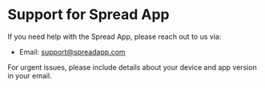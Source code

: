 # Support for Spread App

If you need help with the Spread App, please reach out to us via:
- Email: support@spreadapp.com

For urgent issues, please include details about your device and app version in your email.
